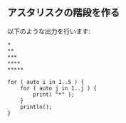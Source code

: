 ## アスタリスクの階段を作る

以下のような出力を行います:

    *
    **
    ***
    ****
    *****

```
for ( auto i in 1..5 ) {
    for ( auto j in 1..j ) {
        print( "*" );
    }
    println();
}
```
